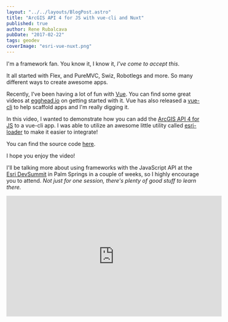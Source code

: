 ```yaml
---
layout: "../../layouts/BlogPost.astro"
title: "ArcGIS API 4 for JS with vue-cli and Nuxt"
published: true
author: Rene Rubalcava
pubDate: "2017-02-22"
tags: geodev
coverImage: "esri-vue-nuxt.png"
---
```


I'm a framework fan. You know it, I know it, _I've come to accept this_.

It all started with Flex, and PureMVC, Swiz, Robotlegs and more. So many different ways to create awesome apps.

Recently, I've been having a lot of fun with [Vue](https://vuejs.org/). You can find some great videos at [egghead.io](https://egghead.io/courses/develop-web-apps-with-vue-js) on getting started with it. Vue has also released a [vue-cli](https://github.com/vuejs/vue-cli) to help scaffold apps and I'm really digging it.

In this video, I wanted to demonstrate how you can add the [ArcGIS API 4 for JS](https://developers.arcgis.com/javascript/) to a vue-cli app. I was able to utilize an awesome little utility called [esri-loader](https://github.com/tomwayson/esri-loader) to make it easier to integrate!

You can find the source code [here](https://github.com/odoe/vue-jsapi4).

I hope you enjoy the video!

I'll be talking more about using frameworks with the JavaScript API at the [Esri DevSummit](http://www.esri.com/events/devsummit) in Palm Springs in a couple of weeks, so I highly encourage you to attend. _Not just for one session, there's plenty of good stuff to learn there._

<iframe width="560" height="315" src="https://www.youtube.com/embed/hqJzzgM8seo" frameborder="0" allowfullscreen></iframe>
